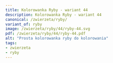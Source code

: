 ```yaml
---
title: Kolorowanka Ryby - wariant 44
description: Kolorowanka Ryby - wariant 44
canonical: /zwierzeta/ryby/
variant_of: ryby
image: /zwierzeta/ryby/44/ryby-44.svg
pdf: /zwierzeta/ryby/44/ryby-44.pdf
alt: "Prosta kolorowanka ryby do kolorowania"
tags:
- zwierzeta
- ryby
---
```

